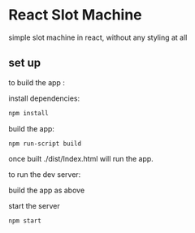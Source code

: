# React Slot Machine

simple slot machine in react, without any styling at all

## set up

to build the app :

install dependencies:
```sh
npm install
```
build the app: 
```shell
npm run-script build
```
once built ./dist/Index.html will run the app.

to run the dev server:

build the app as above

start the server
```shell
npm start
```
